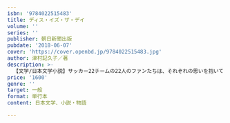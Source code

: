 ```yaml
---
isbn: '9784022515483'
title: ディス・イズ・ザ・デイ
volume: ''
series: ''
publisher: 朝日新聞出版
pubdate: '2018-06-07'
cover: 'https://cover.openbd.jp/9784022515483.jpg'
author: 津村記久子／著
description: >-
  【文学/日本文学小説】サッカー22チームの22人のファンたちは、それぞれの思いを抱いて２部リーグ最終試合の「その日」に向かう。職場の人間関係に悩む会社員、別々のチームを応援することになった家族、十数年ぶりに再会した祖母と孫など普通の人々のかけがえのない喜びを、サッカーを通して鮮やかに描き出す連作短編集。
price: '1600'
genre: ''
target: 一般
format: 単行本
content: 日本文学、小説・物語

---
```

